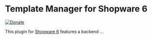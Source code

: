 Template Manager for Shopware 6
=====
[![Donate](https://www.paypalobjects.com/en_US/DK/i/btn/btn_donateCC_LG.gif)](https://www.paypal.com/cgi-bin/webscr?cmd=_s-xclick&hosted_button_id=88UMDD53QSYK6&source=url)

This plugin for [Shopware 6](https://www.shopware.de) features a backend ...
